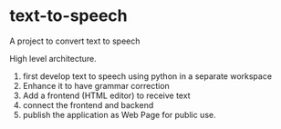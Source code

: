 # text-to-speech
A project to convert text to speech

High level architecture. 
1. first develop text to speech using python in a separate workspace
2. Enhance it to have grammar correction
3. Add a frontend (HTML editor) to receive text
4. connect the frontend and backend
5. publish the application as Web Page for public use.


